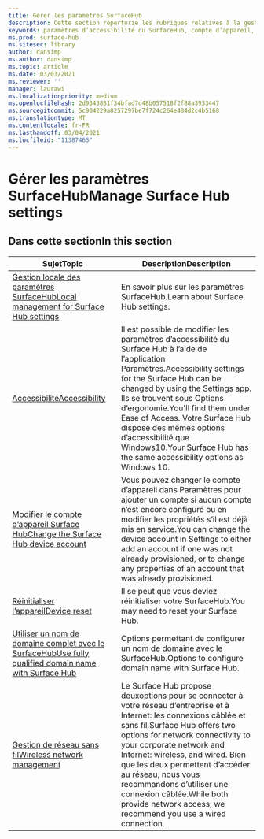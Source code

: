 ```yaml
---
title: Gérer les paramètres SurfaceHub
description: Cette section répertorie les rubriques relatives à la gestion des paramètres SurfaceHub.
keywords: paramètres d’accessibilité du SurfaceHub, compte d’appareil, réinitialiser l’appareil, mises à jour windows, gestion de réseau sans fil
ms.prod: surface-hub
ms.sitesec: library
author: dansimp
ms.author: dansimp
ms.topic: article
ms.date: 03/03/2021
ms.reviewer: ''
manager: laurawi
ms.localizationpriority: medium
ms.openlocfilehash: 2d9343881f34bfad7d48b057518f2f88a3933447
ms.sourcegitcommit: 5c904229a0257297be7f724c264e484d2c4b5168
ms.translationtype: MT
ms.contentlocale: fr-FR
ms.lasthandoff: 03/04/2021
ms.locfileid: "11387465"
---
```

# <a name="manage-surface-hub-settings"></a><span data-ttu-id="84164-104">Gérer les paramètres SurfaceHub</span><span class="sxs-lookup"><span data-stu-id="84164-104">Manage Surface Hub settings</span></span>

## <a name="in-this-section"></a><span data-ttu-id="84164-105">Dans cette section</span><span class="sxs-lookup"><span data-stu-id="84164-105">In this section</span></span>

|<span data-ttu-id="84164-106">Sujet</span><span class="sxs-lookup"><span data-stu-id="84164-106">Topic</span></span> | <span data-ttu-id="84164-107">Description</span><span class="sxs-lookup"><span data-stu-id="84164-107">Description</span></span>|
| ------ | --------------- |
| [<span data-ttu-id="84164-108">Gestion locale des paramètres SurfaceHub</span><span class="sxs-lookup"><span data-stu-id="84164-108">Local management for Surface Hub settings</span></span>](local-management-surface-hub-settings.md) | <span data-ttu-id="84164-109">En savoir plus sur les paramètres SurfaceHub.</span><span class="sxs-lookup"><span data-stu-id="84164-109">Learn about Surface Hub settings.</span></span>  |
| [<span data-ttu-id="84164-110">Accessibilité</span><span class="sxs-lookup"><span data-stu-id="84164-110">Accessibility</span></span>](accessibility-surface-hub.md) | <span data-ttu-id="84164-111">Il est possible de modifier les paramètres d’accessibilité du Surface Hub à l’aide de l’application Paramètres.</span><span class="sxs-lookup"><span data-stu-id="84164-111">Accessibility settings for the Surface Hub can be changed by using the Settings app.</span></span> <span data-ttu-id="84164-112">Ils se trouvent sous Options d’ergonomie.</span><span class="sxs-lookup"><span data-stu-id="84164-112">You'll find them under Ease of Access.</span></span> <span data-ttu-id="84164-113">Votre Surface Hub dispose des mêmes options d’accessibilité que Windows10.</span><span class="sxs-lookup"><span data-stu-id="84164-113">Your Surface Hub has the same accessibility options as Windows 10.</span></span>|
| [<span data-ttu-id="84164-114">Modifier le compte d’appareil Surface Hub</span><span class="sxs-lookup"><span data-stu-id="84164-114">Change the Surface Hub device account</span></span>](change-surface-hub-device-account.md) | <span data-ttu-id="84164-115">Vous pouvez changer le compte d’appareil dans Paramètres pour ajouter un compte si aucun compte n’est encore configuré ou en modifier les propriétés s’il est déjà mis en service.</span><span class="sxs-lookup"><span data-stu-id="84164-115">You can change the device account in Settings to either add an account if one was not already provisioned, or to change any properties of an account that was already provisioned.</span></span>|
| [<span data-ttu-id="84164-116">Réinitialiser l’appareil</span><span class="sxs-lookup"><span data-stu-id="84164-116">Device reset</span></span>](device-reset-surface-hub.md) | <span data-ttu-id="84164-117">Il se peut que vous deviez réinitialiser votre SurfaceHub.</span><span class="sxs-lookup"><span data-stu-id="84164-117">You may need to reset your Surface Hub.</span></span>|
| [<span data-ttu-id="84164-118">Utiliser un nom de domaine complet avec le SurfaceHub</span><span class="sxs-lookup"><span data-stu-id="84164-118">Use fully qualified domain name with Surface Hub</span></span>](use-fully-qualified-domain-name-surface-hub.md) | <span data-ttu-id="84164-119">Options permettant de configurer un nom de domaine avec le SurfaceHub.</span><span class="sxs-lookup"><span data-stu-id="84164-119">Options to configure domain name with Surface Hub.</span></span>  |
| [<span data-ttu-id="84164-120">Gestion de réseau sans fil</span><span class="sxs-lookup"><span data-stu-id="84164-120">Wireless network management</span></span>](wireless-network-management-for-surface-hub.md) | <span data-ttu-id="84164-121">Le Surface Hub propose deuxoptions pour se connecter à votre réseau d’entreprise et à Internet: les connexions câblée et sans fil.</span><span class="sxs-lookup"><span data-stu-id="84164-121">Surface Hub offers two options for network connectivity to your corporate network and Internet: wireless, and wired.</span></span> <span data-ttu-id="84164-122">Bien que les deux permettent d’accéder au réseau, nous vous recommandons d’utiliser une connexion câblée.</span><span class="sxs-lookup"><span data-stu-id="84164-122">While both provide network access, we recommend you use a wired connection.</span></span> |
